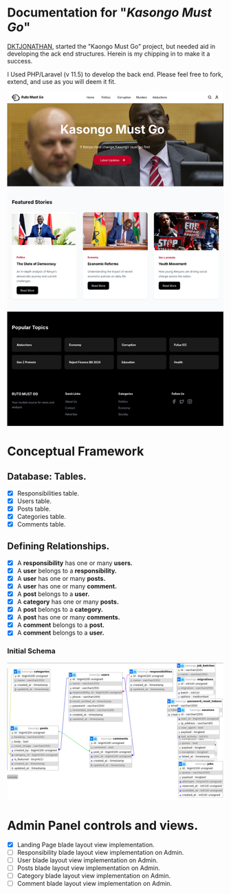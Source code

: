 # Documentation for "_Kasongo Must Go_"

[DKTJONATHAN](https://github.com/DKTJONATHAN/Ruto-Must-Go), started the "Kaongo Must Go" project, but needed aid in developing the ack end structures. Herein is my chipping in to make it a success.

I Used PHP/Laravel (v 11.5) to develop the back end. Please feel free to fork, extend, and use as you will deem it fit.

![Database Schema](./documentations/images/landing_page.png)

# Conceptual Framework

## Database: Tables.

- [x] Responsibilities table.
- [x] Users table.
- [x] Posts table.
- [x] Categories table.
- [x] Comments table.

## Defining Relationships.

- [x] A **responsibility** has one or many **users.**
- [x] A **user** belongs to a **responsibility.**
- [x] A **user** has one or many **posts.**
- [x] A **user** has one or many **comment.**
- [x] A **post** belongs to a **user.**
- [x] A **category** has one or many **posts.**
- [x] A **post** belongs to a **category.**
- [x] A **post** has one or many **comments.**
- [x] A **comment** belongs to a **post.**
- [x] A **comment** belongs to a **user.**

### Initial Schema

![Database Schema](./documentations/images/db_original.png)

# Admin Panel controls and views.

- [x] Landing Page blade layout view implementation.
- [ ] Responsibility blade layout view implementation on Admin.
- [ ] User blade layout view implementation on Admin.
- [ ] Posts blade layout view implementation on Admin.
- [ ] Category blade layout view implementation on Admin.
- [ ] Comment blade layout view implementation on Admin.
